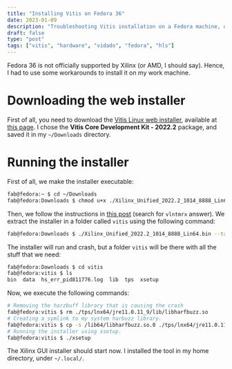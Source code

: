 ```yaml
---
title: "Installing Vitis on Fedora 36"
date: 2023-01-09
description: "Troubleshooting Vitis installation on a Fedora machine, officially unsupported."
draft: false
type: "post"
tags: ["vitis", "hardware", "vidado", "fedora", "hls"]
---
```


Fedora 36 is not officially supported by Xilinx (or AMD, I should say). Hence, I had to use some workarounds to install it on my work machine.

# Downloading the web installer

First of all, you need to download the [Vitis Linux web installer](https://www.xilinx.com/member/forms/download/xef.html?filename=Xilinx_Unified_2022.2_1014_8888_Lin64.bin), available at [this page](https://www.xilinx.com/support/download/index.html/content/xilinx/en/downloadNav/vitis.html). I chose the **Vitis Core Development Kit - 2022.2** package, and saved it in my `~/Downloads` directory.

# Running the installer

First of all, we make the installer executable:

```bash
fab@fedora:~ $ cd ~/Downloads
fab@fedora:Downloads $ chmod u+x ./Xilinx_Unified_2022.2_1014_8888_Lin64.bin
```

Then, we follow the instructions in [this post](https://support.xilinx.com/s/question/0D52E00007Evd2XSAR/vivado-xsetup-jvm-crash-for-full-installer?language=en_US) (search for `vlntmrx` answer). We extract the installer in a folder called `vitis` using the following command:

```bash
fab@fedora:Downloads $ ./Xilinx_Unified_2022.2_1014_8888_Lin64.bin --target vitis
```

The installer will run and crash, but a folder `vitis` will be there with all the stuff that we need:

```bash
fab@fedora:Downloads $ cd vitis
fab@fedora:vitis $ ls
bin  data  hs_err_pid811776.log  lib  tps  xsetup
```

Now, we execute the following commands: 

```bash
# Removing the harzbuff library that is causing the crash
fab@fedora:vitis $ rm ./tps/lnx64/jre11.0.11_9/lib/libharfbuzz.so
# Creating a symlink to my system harbuzz library.
fab@fedora:vitis $ cp -s /lib64/libharfbuzz.so.0 ./tps/lnx64/jre11.0.11_9/lib/libharfbuzz.so
# Running the installer using xsetup.
fab@fedora:vitis $ ./xsetup
```

The Xilinx GUI installer should start now. I installed the tool in my home directory, under `~/.local/`.


